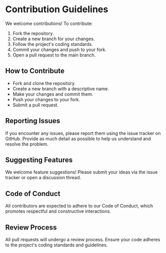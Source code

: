 # Contribution Guidelines

We welcome contributions! To contribute:

1. Fork the repository.
2. Create a new branch for your changes.
3. Follow the project's coding standards.
4. Commit your changes and push to your fork.
5. Open a pull request to the main branch.

## How to Contribute
- Fork and clone the repository.
- Create a new branch with a descriptive name.
- Make your changes and commit them.
- Push your changes to your fork.
- Submit a pull request.

## Reporting Issues
If you encounter any issues, please report them using the issue tracker on GitHub. Provide as much detail as possible to help us understand and resolve the problem.

## Suggesting Features
We welcome feature suggestions! Please submit your ideas via the issue tracker or open a discussion thread.

## Code of Conduct
All contributors are expected to adhere to our Code of Conduct, which promotes respectful and constructive interactions.

## Review Process
All pull requests will undergo a review process. Ensure your code adheres to the project's coding standards and guidelines.
